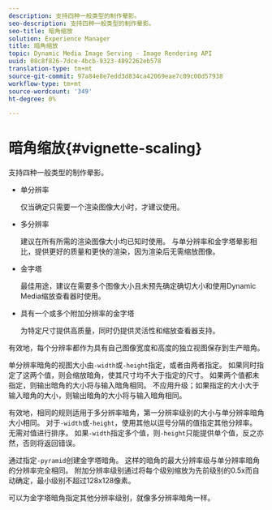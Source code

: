 ```yaml
---
description: 支持四种一般类型的制作晕影。
seo-description: 支持四种一般类型的制作晕影。
seo-title: 暗角缩放
solution: Experience Manager
title: 暗角缩放
topic: Dynamic Media Image Serving - Image Rendering API
uuid: 08c8f826-7dce-4bcb-9323-4892262eb578
translation-type: tm+mt
source-git-commit: 97a84e8e7edd3d834ca42069eae7c09c00d57938
workflow-type: tm+mt
source-wordcount: '349'
ht-degree: 0%

---
```



# 暗角缩放{#vignette-scaling}

支持四种一般类型的制作晕影。

* 单分辨率

   仅当确定只需要一个渲染图像大小时，才建议使用。
* 多分辨率

   建议在所有所需的渲染图像大小均已知时使用。 与单分辨率和金字塔晕影相比，提供更好的质量和更快的渲染，因为渲染后无需缩放图像。
* 金字塔

   最佳用途，建议在需要多个图像大小且未预先确定确切大小和使用Dynamic Media缩放查看器时使用。
* 具有一个或多个附加分辨率的金字塔

   为特定尺寸提供高质量，同时仍提供灵活性和缩放查看器支持。

有效地，每个分辨率都作为具有自己图像宽度和高度的独立视图保存到生产暗角。

单分辨率暗角的视图大小由`-width`或`-height`指定，或者由两者指定。 如果同时指定了这两个值，则会缩放暗角，使其尺寸均不大于指定的尺寸。 如果两个值都未指定，则输出暗角的大小将与输入暗角相同。 不应用升级；如果指定的大小大于输入暗角的大小，则输出暗角的大小将与输入暗角相同。

有效地，相同的规则适用于多分辨率暗角，第一分辨率级别的大小与单分辨率暗角大小相同。 对于`-width`或`-height`，使用其他以逗号分隔的值指定其他分辨率。 无需对值进行排序。 如果`-width`指定多个值，则`-height`只能提供单个值，反之亦然，否则将返回错误。

通过指定`-pyramid`创建金字塔暗角。 这样的暗角的最大分辨率级与单分辨率暗角的分辨率完全相同。 附加分辨率级别通过将每个级别缩放为先前级别的0.5x而自动确定，最小级别不超过128x128像素。

可以为金字塔暗角指定其他分辨率级别，就像多分辨率暗角一样。
